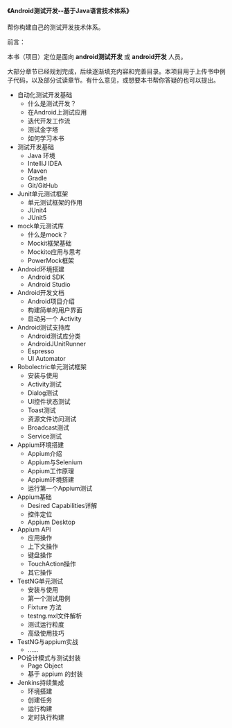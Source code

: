 #### 《Android测试开发--基于Java语言技术体系》

帮你构建自己的测试开发技术体系。

前言：

本书（项目）定位是面向 __android测试开发__  或 __android开发__ 人员。

大部分章节已经规划完成，后续逐渐填充内容和完善目录。本项目用于上传书中例子代码，以及部分试读章节。有什么意见，或想要本书帮你答疑的也可以提出。

 * 自动化测试开发基础
   * 什么是测试开发？
   * 在Android上测试应用
   * 迭代开发工作流
   * 测试金字塔
   * 如何学习本书
* 测试开发基础
   * Java 环境
   * IntelliJ IDEA
   * Maven
   * Gradle
   * Git/GitHub
* Junit单元测试框架
   * 单元测试框架的作用
   * JUnit4
   * JUnit5
* mock单元测试库
   * 什么是mock？
   * Mockit框架基础
   * Mockito应用与思考
   * PowerMock框架
* Android环境搭建
   * Android SDK
   * Android Studio  
* Android开发文档  
   * Android项目介绍  
   * 构建简单的用户界面
   * 启动另一个 Activity
* Android测试支持库
   * Android测试库分类
   * AndroidJUnitRunner
   * Espresso
   * UI Automator
* Robolectric单元测试框架
   * 安装与使用
   * Activity测试
   * Dialog测试
   * UI控件状态测试
   * Toast测试
   * 资源文件访问测试
   * Broadcast测试
   * Service测试
* Appium环境搭建
   * Appium介绍
   * Appium与Selenium
   * Appium工作原理
   * Appium环境搭建
   * 运行第一个Appium测试
* Appium基础
   * Desired Capabilities详解
   * 控件定位
   * Appium Desktop
* Appium API
   * 应用操作
   * 上下文操作
   * 键盘操作
   * TouchAction操作
   * 其它操作
* TestNG单元测试
   * 安装与使用
   * 第一个测试用例
   * Fixture 方法
   * testng.mxl文件解析
   * 测试运行粒度
   * 高级使用技巧		
* TestNG与appium实战
   * ……
* PO设计模式与测试封装
   * Page Object
   * 基于 appium 的封装
* Jenkins持续集成
   * 环境搭建
   * 创建任务
   * 运行构建
   * 定时执行构建
